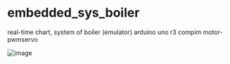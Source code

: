 # embedded_sys_boiler
 real-time chart, system of boiler (emulator) 
 arduino uno r3
 compim
 motor-pwmservo
 
![image](https://user-images.githubusercontent.com/25984324/145151968-b73c0daf-579d-4073-a0e5-f7b089492b06.png)
